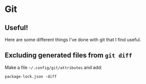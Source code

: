 # Git

## Useful!

Here are some different things I've done with git that I find useful.

## Excluding generated files from `git diff`

Make a file `~/.config/git/attributes` and add:

```git
package-lock.json -diff
```
